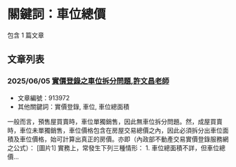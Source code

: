 # 關鍵詞：車位總價

包含 1 篇文章

## 文章列表

### 2025/06/05 [實價登錄之車位拆分問題,許文昌老師](../../articles/913972_%E5%AF%A6%E5%83%B9%E7%99%BB%E9%8C%84%E4%B9%8B%E8%BB%8A%E4%BD%8D%E6%8B%86%E5%88%86%E5%95%8F%E9%A1%8C%2C%E8%A8%B1%E6%96%87%E6%98%8C%E8%80%81%E5%B8%AB.md)
- 文章編號：913972
- 其他關鍵詞：實價登錄, 車位, 車位總面積

一般而言，預售屋買賣時，車位單獨銷售，因此無車位拆分問題。然，成屋買賣時，車位未單獨銷售，車位價格包含在房屋交易總價之內，因此必須拆分出車位面積及車位價格，始可計算出真正的房價。亦即（內政部不動產交易實價登錄服務網之公式）： [圖片1] 實務上，常發生下列三種情形： 1. 車位總面積不詳，但車位總價...
